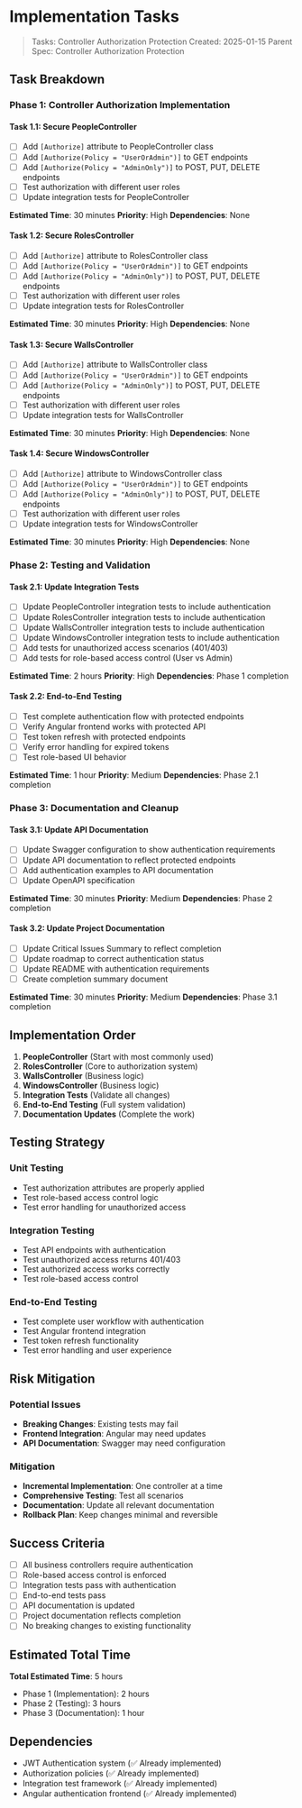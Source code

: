 # Implementation Tasks

> Tasks: Controller Authorization Protection
> Created: 2025-01-15
> Parent Spec: Controller Authorization Protection

## Task Breakdown

### Phase 1: Controller Authorization Implementation

#### Task 1.1: Secure PeopleController
- [ ] Add `[Authorize]` attribute to PeopleController class
- [ ] Add `[Authorize(Policy = "UserOrAdmin")]` to GET endpoints
- [ ] Add `[Authorize(Policy = "AdminOnly")]` to POST, PUT, DELETE endpoints
- [ ] Test authorization with different user roles
- [ ] Update integration tests for PeopleController

**Estimated Time**: 30 minutes
**Priority**: High
**Dependencies**: None

#### Task 1.2: Secure RolesController
- [ ] Add `[Authorize]` attribute to RolesController class
- [ ] Add `[Authorize(Policy = "UserOrAdmin")]` to GET endpoints
- [ ] Add `[Authorize(Policy = "AdminOnly")]` to POST, PUT, DELETE endpoints
- [ ] Test authorization with different user roles
- [ ] Update integration tests for RolesController

**Estimated Time**: 30 minutes
**Priority**: High
**Dependencies**: None

#### Task 1.3: Secure WallsController
- [ ] Add `[Authorize]` attribute to WallsController class
- [ ] Add `[Authorize(Policy = "UserOrAdmin")]` to GET endpoints
- [ ] Add `[Authorize(Policy = "AdminOnly")]` to POST, PUT, DELETE endpoints
- [ ] Test authorization with different user roles
- [ ] Update integration tests for WallsController

**Estimated Time**: 30 minutes
**Priority**: High
**Dependencies**: None

#### Task 1.4: Secure WindowsController
- [ ] Add `[Authorize]` attribute to WindowsController class
- [ ] Add `[Authorize(Policy = "UserOrAdmin")]` to GET endpoints
- [ ] Add `[Authorize(Policy = "AdminOnly")]` to POST, PUT, DELETE endpoints
- [ ] Test authorization with different user roles
- [ ] Update integration tests for WindowsController

**Estimated Time**: 30 minutes
**Priority**: High
**Dependencies**: None

### Phase 2: Testing and Validation

#### Task 2.1: Update Integration Tests
- [ ] Update PeopleController integration tests to include authentication
- [ ] Update RolesController integration tests to include authentication
- [ ] Update WallsController integration tests to include authentication
- [ ] Update WindowsController integration tests to include authentication
- [ ] Add tests for unauthorized access scenarios (401/403)
- [ ] Add tests for role-based access control (User vs Admin)

**Estimated Time**: 2 hours
**Priority**: High
**Dependencies**: Phase 1 completion

#### Task 2.2: End-to-End Testing
- [ ] Test complete authentication flow with protected endpoints
- [ ] Verify Angular frontend works with protected API
- [ ] Test token refresh with protected endpoints
- [ ] Verify error handling for expired tokens
- [ ] Test role-based UI behavior

**Estimated Time**: 1 hour
**Priority**: Medium
**Dependencies**: Phase 2.1 completion

### Phase 3: Documentation and Cleanup

#### Task 3.1: Update API Documentation
- [ ] Update Swagger configuration to show authentication requirements
- [ ] Update API documentation to reflect protected endpoints
- [ ] Add authentication examples to API documentation
- [ ] Update OpenAPI specification

**Estimated Time**: 30 minutes
**Priority**: Medium
**Dependencies**: Phase 2 completion

#### Task 3.2: Update Project Documentation
- [ ] Update Critical Issues Summary to reflect completion
- [ ] Update roadmap to correct authentication status
- [ ] Update README with authentication requirements
- [ ] Create completion summary document

**Estimated Time**: 30 minutes
**Priority**: Medium
**Dependencies**: Phase 3.1 completion

## Implementation Order

1. **PeopleController** (Start with most commonly used)
2. **RolesController** (Core to authorization system)
3. **WallsController** (Business logic)
4. **WindowsController** (Business logic)
5. **Integration Tests** (Validate all changes)
6. **End-to-End Testing** (Full system validation)
7. **Documentation Updates** (Complete the work)

## Testing Strategy

### Unit Testing
- Test authorization attributes are properly applied
- Test role-based access control logic
- Test error handling for unauthorized access

### Integration Testing
- Test API endpoints with authentication
- Test unauthorized access returns 401/403
- Test authorized access works correctly
- Test role-based access control

### End-to-End Testing
- Test complete user workflow with authentication
- Test Angular frontend integration
- Test token refresh functionality
- Test error handling and user experience

## Risk Mitigation

### Potential Issues
- **Breaking Changes**: Existing tests may fail
- **Frontend Integration**: Angular may need updates
- **API Documentation**: Swagger may need configuration

### Mitigation
- **Incremental Implementation**: One controller at a time
- **Comprehensive Testing**: Test all scenarios
- **Documentation**: Update all relevant documentation
- **Rollback Plan**: Keep changes minimal and reversible

## Success Criteria

- [ ] All business controllers require authentication
- [ ] Role-based access control is enforced
- [ ] Integration tests pass with authentication
- [ ] End-to-end tests pass
- [ ] API documentation is updated
- [ ] Project documentation reflects completion
- [ ] No breaking changes to existing functionality

## Estimated Total Time

**Total Estimated Time**: 5 hours
- Phase 1 (Implementation): 2 hours
- Phase 2 (Testing): 3 hours
- Phase 3 (Documentation): 1 hour

## Dependencies

- JWT Authentication system (✅ Already implemented)
- Authorization policies (✅ Already implemented)
- Integration test framework (✅ Already implemented)
- Angular authentication frontend (✅ Already implemented)
